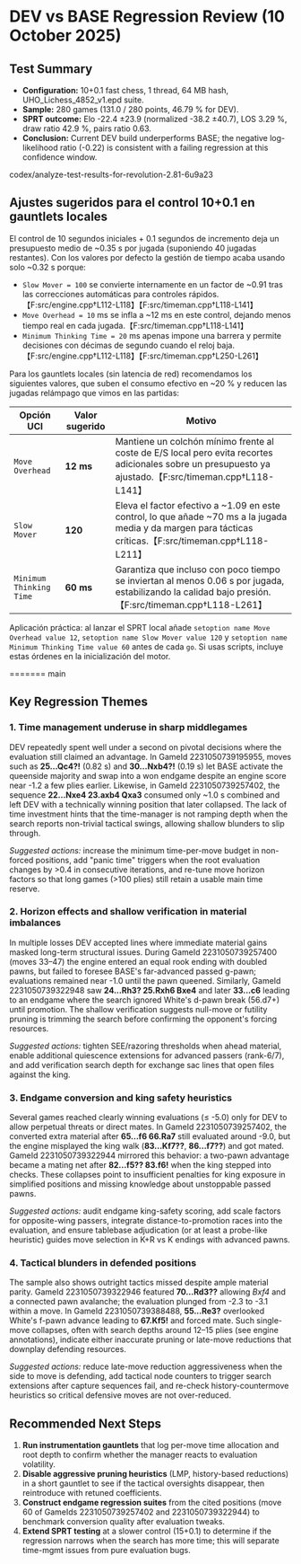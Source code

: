 # DEV vs BASE Regression Review (10 October 2025)

## Test Summary
- **Configuration:** 10+0.1 fast chess, 1 thread, 64 MB hash, UHO_Lichess_4852_v1.epd suite.
- **Sample:** 280 games (131.0 / 280 points, 46.79 % for DEV).
- **SPRT outcome:** Elo -22.4 ±23.9 (normalized -38.2 ±40.7), LOS 3.29 %, draw ratio 42.9 %, pairs ratio 0.63.
- **Conclusion:** Current DEV build underperforms BASE; the negative log-likelihood ratio (-0.22) is consistent with a failing regression at this confidence window.

codex/analyze-test-results-for-revolution-2.81-6u9a23
## Ajustes sugeridos para el control 10+0.1 en gauntlets locales

El control de 10 segundos iniciales + 0.1 segundos de incremento deja un presupuesto medio de ~0.35 s por jugada (suponiendo 40 jugadas restantes). Con los valores por defecto la gestión de tiempo acaba usando solo ~0.32 s porque:

* `Slow Mover = 100` se convierte internamente en un factor de ~0.91 tras las correcciones automáticas para controles rápidos.【F:src/engine.cpp†L112-L118】【F:src/timeman.cpp†L118-L141】
* `Move Overhead = 10` ms se infla a ~12 ms en este control, dejando menos tiempo real en cada jugada.【F:src/timeman.cpp†L118-L141】
* `Minimum Thinking Time = 20` ms apenas impone una barrera y permite decisiones con décimas de segundo cuando el reloj baja.【F:src/engine.cpp†L112-L118】【F:src/timeman.cpp†L250-L261】

Para los gauntlets locales (sin latencia de red) recomendamos los siguientes valores, que suben el consumo efectivo en ~20 % y reducen las jugadas relámpago que vimos en las partidas:

| Opción UCI                  | Valor sugerido | Motivo |
|-----------------------------|----------------|--------|
| `Move Overhead`             | **12 ms**      | Mantiene un colchón mínimo frente al coste de E/S local pero evita recortes adicionales sobre un presupuesto ya ajustado.【F:src/timeman.cpp†L118-L141】 |
| `Slow Mover`                | **120**        | Eleva el factor efectivo a ~1.09 en este control, lo que añade ~70 ms a la jugada media y da margen para tácticas críticas.【F:src/timeman.cpp†L118-L211】 |
| `Minimum Thinking Time`     | **60 ms**      | Garantiza que incluso con poco tiempo se inviertan al menos 0.06 s por jugada, estabilizando la calidad bajo presión.【F:src/timeman.cpp†L118-L261】 |

Aplicación práctica: al lanzar el SPRT local añade `setoption name Move Overhead value 12`, `setoption name Slow Mover value 120` y `setoption name Minimum Thinking Time value 60` antes de cada `go`. Si usas scripts, incluye estas órdenes en la inicialización del motor.

=======
 main
## Key Regression Themes

### 1. Time management underuse in sharp middlegames
DEV repeatedly spent well under a second on pivotal decisions where the evaluation still claimed an advantage. In GameId 2231050739195955, moves such as **25...Qc4?!** (0.82 s) and **30...Nxb4?!** (0.19 s) let BASE activate the queenside majority and swap into a won endgame despite an engine score near -1.2 a few plies earlier. Likewise, in GameId 2231050739257402, the sequence **22...Nxe4 23.axb4 Qxa3** consumed only ~1.0 s combined and left DEV with a technically winning position that later collapsed. The lack of time investment hints that the time-manager is not ramping depth when the search reports non-trivial tactical swings, allowing shallow blunders to slip through.

*Suggested actions:* increase the minimum time-per-move budget in non-forced positions, add "panic time" triggers when the root evaluation changes by >0.4 in consecutive iterations, and re-tune move horizon factors so that long games (>100 plies) still retain a usable main time reserve.

### 2. Horizon effects and shallow verification in material imbalances
In multiple losses DEV accepted lines where immediate material gains masked long-term structural issues. During GameId 2231050739257400 (moves 33–47) the engine entered an equal rook ending with doubled pawns, but failed to foresee BASE's far-advanced passed g-pawn; evaluations remained near -1.0 until the pawn queened. Similarly, GameId 2231050739322948 saw **24...Rh3? 25.Rxh6 Bxe4** and later **33...c6** leading to an endgame where the search ignored White's d-pawn break (56.d7+) until promotion. The shallow verification suggests null-move or futility pruning is trimming the search before confirming the opponent's forcing resources.

*Suggested actions:* tighten SEE/razoring thresholds when ahead material, enable additional quiescence extensions for advanced passers (rank-6/7), and add verification search depth for exchange sac lines that open files against the king.

### 3. Endgame conversion and king safety heuristics
Several games reached clearly winning evaluations (≤ -5.0) only for DEV to allow perpetual threats or direct mates. In GameId 2231050739257402, the converted extra material after **65...f6 66.Ra7** still evaluated around -9.0, but the engine misplayed the king walk (**83...Kf7??**, **86...f7??**) and got mated. GameId 2231050739322944 mirrored this behavior: a two-pawn advantage became a mating net after **82...f5?? 83.f6!** when the king stepped into checks. These collapses point to insufficient penalties for king exposure in simplified positions and missing knowledge about unstoppable passed pawns.

*Suggested actions:* audit endgame king-safety scoring, add scale factors for opposite-wing passers, integrate distance-to-promotion races into the evaluation, and ensure tablebase adjudication (or at least a probe-like heuristic) guides move selection in K+R vs K endings with advanced pawns.

### 4. Tactical blunders in defended positions
The sample also shows outright tactics missed despite ample material parity. GameId 2231050739322946 featured **70...Rd3??** allowing *Bxf4* and a connected pawn avalanche; the evaluation plunged from -2.3 to -3.1 within a move. In GameId 2231050739388488, **55...Re3?** overlooked White's f-pawn advance leading to **67.Kf5!** and forced mate. Such single-move collapses, often with search depths around 12–15 plies (see engine annotations), indicate either inaccurate pruning or late-move reductions that downplay defending resources.

*Suggested actions:* reduce late-move reduction aggressiveness when the side to move is defending, add tactical node counters to trigger search extensions after capture sequences fail, and re-check history-countermove heuristics so critical defensive moves are not over-reduced.

## Recommended Next Steps
1. **Run instrumentation gauntlets** that log per-move time allocation and root depth to confirm whether the manager reacts to evaluation volatility.
2. **Disable aggressive pruning heuristics** (LMP, history-based reductions) in a short gauntlet to see if the tactical oversights disappear, then reintroduce with retuned coefficients.
3. **Construct endgame regression suites** from the cited positions (move 60 of GameIds 2231050739257402 and 2231050739322944) to benchmark conversion quality after evaluation tweaks.
4. **Extend SPRT testing** at a slower control (15+0.1) to determine if the regression narrows when the search has more time; this will separate time-mgmt issues from pure evaluation bugs.
